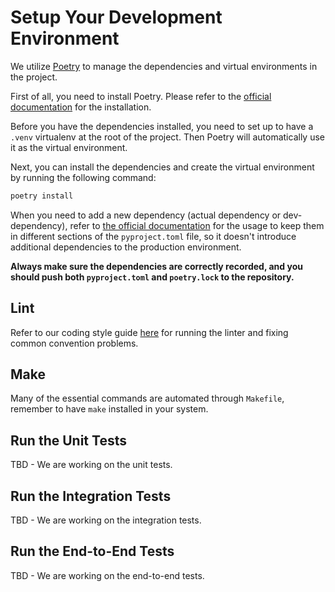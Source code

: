 # Setup Your Development Environment

We utilize [Poetry](https://python-poetry.org/) to manage the dependencies and virtual environments in the project.

First of all, you need to install Poetry. Please refer to
the [official documentation](https://python-poetry.org/docs/#installation) for the installation.

Before you have the dependencies installed, you need to set up to have a `.venv` virtualenv at the root of the project.
Then Poetry will automatically use it as the virtual environment.

Next, you can install the dependencies and create the virtual environment by running the following command:

```bash
poetry install
```

When you need to add a new dependency (actual dependency or dev-dependency), refer to
[the official documentation](https://python-poetry.org/docs/cli/#add) for the usage to keep them
in different sections of the `pyproject.toml` file, so it doesn't introduce additional
dependencies to the production environment.

**Always make sure the dependencies are correctly recorded, and you should push both `pyproject.toml` and `poetry.lock`
to the repository.**

## Lint

Refer to our coding style guide [here](CodingStyle.md) for running the linter and fixing common convention problems.

## Make

Many of the essential commands are automated through `Makefile`, remember to have `make` installed in your system.

## Run the Unit Tests

TBD - We are working on the unit tests.

## Run the Integration Tests

TBD - We are working on the integration tests.

## Run the End-to-End Tests

TBD - We are working on the end-to-end tests.